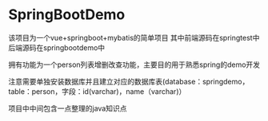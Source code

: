 # SpringBootDemo
该项目为一个vue+springboot+mybatis的简单项目
其中前端源码在springtest中
后端源码在springbootdemo中

拥有功能为一个person列表增删改查功能，主要目的用于熟悉spring的demo开发

注意需要单独安装数据库并且建立对应的数据库表(database：springdemo，table：person，字段：id(varchar)，name（varchar)）

项目中中间包含一点整理的java知识点
